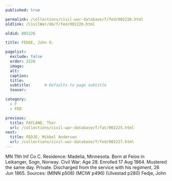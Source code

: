 ```yaml
---
published: true

permalink: /collections/civil-war-database/f/fed/002226.html
oldlink: /CivilWar/db/f/fed/002226.html

oldid: 002226

title: FEDGE, John O.

pagelist:
  exclude: false
  order: 2226
  image: 
  alt:
  caption:
  title:
  subtitle:      # Defaults to page subtitle
  teaser:

category: 
  - F 
  - FED

previous:
  title: FATLAND, Thor
  url: /collections/civil-war-database/f/fat/002225.html  
next:
  title: FEDJE, Mikkel Anderson
  url: /collections/civil-war-database/f/fed/002227.html   
---
```

MN 11th Inf Co C. Residence: Madelia, Minnesota. Born at Feios in Leikanger, Sogn, Norway. Civil War: Age 28. Enrolled 17 Aug 1864. Mustered the same day. Private. Discharged from the service with his regiment, 26 Jun 1865. Sources: (MINN p506) (MCIW p496) (Ulvestad p280) &#147;Fedje, John&#148;